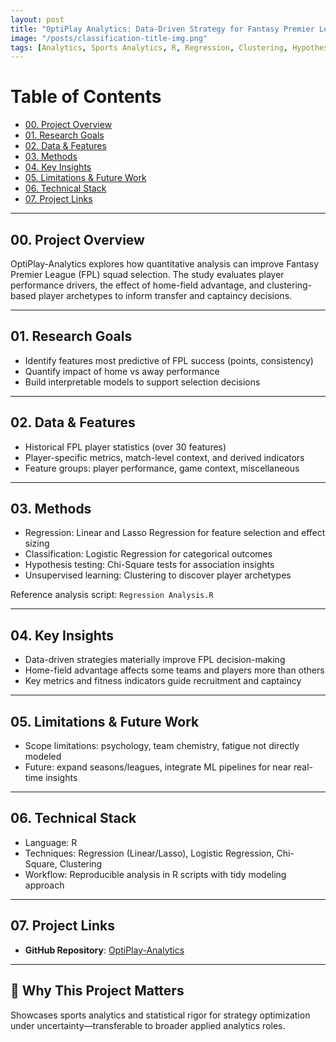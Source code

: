 ```yaml
---
layout: post
title: "OptiPlay Analytics: Data-Driven Strategy for Fantasy Premier League"
image: "/posts/classification-title-img.png"
tags: [Analytics, Sports Analytics, R, Regression, Clustering, Hypothesis Testing, Feature Engineering]
---
```


# Table of Contents
- [00. Project Overview](#project-overview)
- [01. Research Goals](#goals)
- [02. Data & Features](#data)
- [03. Methods](#methods)
- [04. Key Insights](#insights)
- [05. Limitations & Future Work](#limitations)
- [06. Technical Stack](#stack)
- [07. Project Links](#links)

---

## <a name="project-overview"></a>00. Project Overview

OptiPlay-Analytics explores how quantitative analysis can improve Fantasy Premier League (FPL) squad selection. The study evaluates player performance drivers, the effect of home-field advantage, and clustering-based player archetypes to inform transfer and captaincy decisions.

---

## <a name="goals"></a>01. Research Goals

- Identify features most predictive of FPL success (points, consistency)
- Quantify impact of home vs away performance
- Build interpretable models to support selection decisions

---

## <a name="data"></a>02. Data & Features

- Historical FPL player statistics (over 30 features)
- Player-specific metrics, match-level context, and derived indicators
- Feature groups: player performance, game context, miscellaneous

---

## <a name="methods"></a>03. Methods

- Regression: Linear and Lasso Regression for feature selection and effect sizing
- Classification: Logistic Regression for categorical outcomes
- Hypothesis testing: Chi-Square tests for association insights
- Unsupervised learning: Clustering to discover player archetypes

Reference analysis script: `Regression Analysis.R`

---

## <a name="insights"></a>04. Key Insights

- Data-driven strategies materially improve FPL decision-making
- Home-field advantage affects some teams and players more than others
- Key metrics and fitness indicators guide recruitment and captaincy

---

## <a name="limitations"></a>05. Limitations & Future Work

- Scope limitations: psychology, team chemistry, fatigue not directly modeled
- Future: expand seasons/leagues, integrate ML pipelines for near real-time insights

---

## <a name="stack"></a>06. Technical Stack

- Language: R
- Techniques: Regression (Linear/Lasso), Logistic Regression, Chi-Square, Clustering
- Workflow: Reproducible analysis in R scripts with tidy modeling approach

---

## <a name="links"></a>07. Project Links

- **GitHub Repository**: [OptiPlay-Analytics](https://github.com/ABHIRAM1234/OptiPlay-Analytics)

---

## 🚀 Why This Project Matters

Showcases sports analytics and statistical rigor for strategy optimization under uncertainty—transferable to broader applied analytics roles.


